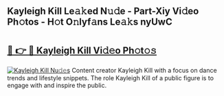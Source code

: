 ## Kayleigh Kill Le𝚊𝚔ed N𝚞𝚍e - Part-Xiy Vi𝚍eo Ph𝚘tos - H𝚘t O𝚗lyf𝚊ns Le𝚊𝚔s nyUwC

# <h2><a href="http://hf05fvz.feru.top/?c=Kayleigh+Kill">🔗 👉 🔴 Kayleigh Kill Vi𝚍𝚎o Ph𝚘t𝚘𝚜</a></h2>

[![Kayleigh Kill Nu𝚍𝚎s](https://i.imgur.com/0TWrTi3.gif)](http://hf05fvz.feru.top/?c=Kayleigh+Kill)
Content creator Kayleigh Kill with a focus on dance trends and lifestyle snippets. The role Kayleigh Kill of a public figure is to engage with and inspire the public. 
